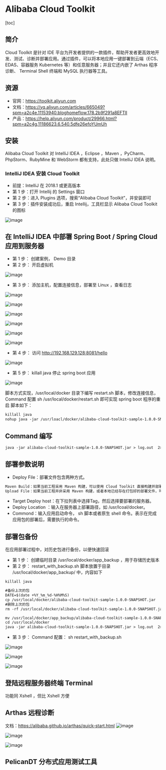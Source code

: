 # Alibaba Cloud Toolkit
[toc]
## 简介
Cloud Toolkit 是针对 IDE 平台为开发者提供的一款插件，帮助开发者更高效地开发、测试、诊断并部署应用。通过插件，可以将本地应用一键部署到云端（ECS、EDAS、容器服务 Kubernetes 等）和任意服务器；并且它还内嵌了 Arthas 程序诊断、 Terminal Shell 终端和 MySQL 执行器等工具。
## 资源
- 官网：https://toolkit.aliyun.com
- 文档：https://yq.aliyun.com/articles/665049?spm=a2c4e.11153940.bloghomeflow.178.2b9f291a8EFTlI
- 产品：https://help.aliyun.com/product/29966.html?spm=a2c4g.11186623.6.540.5dfe26efoYUmUh

## 安装
Alibaba Cloud Toolkit 对 IntelliJ IDEA ，Eclipse ，Maven ，PyCharm、PhpStorm、RubyMine 和 WebStorm 都有支持，此处只做 IntelliJ IDEA 说明。


### IntelliJ IDEA 安装 Cloud Toolkit
- 前提：IntelliJ 在 2018.1 或更高版本
- 第 1 步：打开 Intellij 的 Settings 窗口
- 第 2 步：进入 Plugins 选项，搜索“Alibaba Cloud Toolkit”，并安装即可
- 第 3 步：插件安装成功后，重启 Intellij，工具栏显示 Alibaba Cloud Toolkit 的图标

![image](https://github.com/AC-HOME/Learning-Issues-Workspace/blob/master/IDEA%20%E7%B3%BB%E5%88%97/alibaba%20cloud%20toolkit/%E5%9B%BE%E5%BA%93/16.png)

## 在 IntelliJ IDEA 中部署 Spring Boot / Spring Cloud 应用到服务器
- 第 1 步： 创建案例， Demo 目录 
- 第 2 步： 开启虚拟机

![image](https://github.com/AC-HOME/Learning-Issues-Workspace/blob/master/IDEA%20%E7%B3%BB%E5%88%97/alibaba%20cloud%20toolkit/%E5%9B%BE%E5%BA%93/15.png)

- 第 3 步： 添加主机，配置连接信息，部署至 Linux ，查看日志

![image](https://github.com/AC-HOME/Learning-Issues-Workspace/blob/master/IDEA%20%E7%B3%BB%E5%88%97/alibaba%20cloud%20toolkit/%E5%9B%BE%E5%BA%93/14.png)

![image](https://github.com/AC-HOME/Learning-Issues-Workspace/blob/master/IDEA%20%E7%B3%BB%E5%88%97/alibaba%20cloud%20toolkit/%E5%9B%BE%E5%BA%93/13.png)

![image](https://github.com/AC-HOME/Learning-Issues-Workspace/blob/master/IDEA%20%E7%B3%BB%E5%88%97/alibaba%20cloud%20toolkit/%E5%9B%BE%E5%BA%93/12.png)

![image](https://github.com/AC-HOME/Learning-Issues-Workspace/blob/master/IDEA%20%E7%B3%BB%E5%88%97/alibaba%20cloud%20toolkit/%E5%9B%BE%E5%BA%93/11.png)

![image](https://github.com/AC-HOME/Learning-Issues-Workspace/blob/master/IDEA%20%E7%B3%BB%E5%88%97/alibaba%20cloud%20toolkit/%E5%9B%BE%E5%BA%93/10.png)

![image](https://github.com/AC-HOME/Learning-Issues-Workspace/blob/master/IDEA%20%E7%B3%BB%E5%88%97/alibaba%20cloud%20toolkit/%E5%9B%BE%E5%BA%93/09.png)

- 第 4 步： 访问 http://192.168.129.128:8081/hello

![image](https://github.com/AC-HOME/Learning-Issues-Workspace/blob/master/IDEA%20%E7%B3%BB%E5%88%97/alibaba%20cloud%20toolkit/%E5%9B%BE%E5%BA%93/08.png)
- 第 5 步： killall java 停止 spring boot 应用

![image](https://github.com/AC-HOME/Learning-Issues-Workspace/blob/master/IDEA%20%E7%B3%BB%E5%88%97/alibaba%20cloud%20toolkit/%E5%9B%BE%E5%BA%93/07.png)


脚本方式实现，/usr/local/docker 目录下编写 restart.sh 脚本，修改连接信息，Command 配置 sh /usr/local/docker/restart.sh 即可实现 spring boot 程序的重启
脚本如下：
```html
killall java
nohup java -jar /usr/loacl/docker/alibaba-cloud-toolkit-sample-1.0.0-SNAPSHOT.jar  > spring.log  2>&1 &
```
## Command 编写
```html
java -jar alibaba-cloud-toolkit-sample-1.0.0-SNAPSHOT.jar > log.out  2>&1
```
## 部署参数说明
- Deploy File：部署文件包含两种方式。
```html
Maven Build：如果当前工程采用 Maven 构建，可以使用 Cloud Toolkit 直接构建并部署。
Upload File：如果当前工程并非采用 Maven 构建，或者本地已经存在打包好的部署文件，可以选择并直接上传本地的部署文件。
```
- Target Deploy host：在下拉列表中选择Tag，然后选择要部署的服务器。
- Deploy Location ：输入在服务器上部署路径，如 /usr/lcoal/docker。
- Commond：输入应用启动命令， sh 脚本或者原生 shell 命令。表示在完成应用包的部署后，需要执行的命令。
## 部署包备份
在应用部署过程中，对历史包进行备份，以便快速回滚
- 第 1 步： 创建临时目录 /usr/local/docker/app_backup ，用于存储历史版本
- 第 2 步： restart_with_backup.sh 脚本放置于目录  /usr/local/docker/app_backup/  中，内容如下

```html
killall java

#备份上次的包
DATE=$(date +%Y_%m_%d-%H%M%S)
cp /usr/local/docker/alibaba-cloud-toolkit-sample-1.0.0-SNAPSHOT.jar   /usr/local/docker/app_backup/alibaba-cloud-toolkit-sample-1.0.0-SNAPSHOT${DATE}.jar
#删除上次的包
rm -rf /usr/local/docker/alibaba-cloud-toolkit-sample-1.0.0-SNAPSHOT.jar

mv /usr/local/docker/app_backup/alibaba-cloud-toolkit-sample-1.0.0-SNAPSHOT.jar  /usr/local/docker/
cd /usr/local/docker
java -jar alibaba-cloud-toolkit-sample-1.0.0-SNAPSHOT.jar > log.out  2>&1

```
- 第 3 步： Command 配置： sh restart_with_backup.sh

![image](https://github.com/AC-HOME/Learning-Issues-Workspace/blob/master/IDEA%20%E7%B3%BB%E5%88%97/alibaba%20cloud%20toolkit/%E5%9B%BE%E5%BA%93/06.png)

![image](https://github.com/AC-HOME/Learning-Issues-Workspace/blob/master/IDEA%20%E7%B3%BB%E5%88%97/alibaba%20cloud%20toolkit/%E5%9B%BE%E5%BA%93/05.png)

![image](https://github.com/AC-HOME/Learning-Issues-Workspace/blob/master/IDEA%20%E7%B3%BB%E5%88%97/alibaba%20cloud%20toolkit/%E5%9B%BE%E5%BA%93/04.png)
## 登陆远程服务器终端 Terminal
功能同 Xshell ，但比 Xshell 方便

## Arthas 远程诊断
文档：https://alibaba.github.io/arthas/quick-start.html
![image](https://github.com/AC-HOME/Learning-Issues-Workspace/blob/master/IDEA%20%E7%B3%BB%E5%88%97/alibaba%20cloud%20toolkit/%E5%9B%BE%E5%BA%93/03.png)

![image](https://github.com/AC-HOME/Learning-Issues-Workspace/blob/master/IDEA%20%E7%B3%BB%E5%88%97/alibaba%20cloud%20toolkit/%E5%9B%BE%E5%BA%93/01.png)

![image](https://github.com/AC-HOME/Learning-Issues-Workspace/blob/master/IDEA%20%E7%B3%BB%E5%88%97/alibaba%20cloud%20toolkit/%E5%9B%BE%E5%BA%93/02.png)
## PelicanDT 分布式应用测试工具
